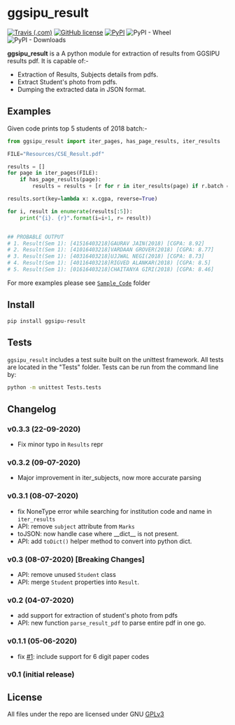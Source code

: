 # ggsipu_result
[![Travis (.com)](https://img.shields.io/travis/com/ashutoshvarma/ggsipu_result?style=for-the-badge)](https://travis-ci.com/github/ashutoshvarma/ggsipu_result/)
[![GitHub license](https://img.shields.io/github/license/ashutoshvarma/ggsipu_result?style=for-the-badge)](https://github.com/ashutoshvarma/ggsipu_result/blob/master/LICENSE)
[![PyPI](https://img.shields.io/pypi/v/ggsipu_result?color=blue&style=for-the-badge)](https://pypi.org/project/ggsipu-result/)
![PyPI - Wheel](https://img.shields.io/pypi/wheel/ggsipu_result?style=for-the-badge)
![PyPI - Downloads](https://img.shields.io/pypi/dm/ggsipu_result?style=for-the-badge)

**ggsipu_result** is a A python module for extraction of results from GGSIPU results pdf. It is capable of:-

- Extraction of Results, Subjects details from pdfs.
- Extract Student's photo from pdfs.
- Dumping the extracted data in JSON format.


## Examples
Given code prints top 5 students of 2018 batch:-
```python
from ggsipu_result import iter_pages, has_page_results, iter_results

FILE="Resources/CSE_Result.pdf"

results = []
for page in iter_pages(FILE):
    if has_page_results(page):
        results = results + [r for r in iter_results(page) if r.batch == 2018]

results.sort(key=lambda x: x.cgpa, reverse=True)

for i, result in enumerate(results[:5]):
    print("{i}. {r}".format(i=i+1, r= result))


## PROBABLE OUTPUT
# 1. Result(Sem 1): [41516403218]GAURAV JAIN(2018) [CGPA: 8.92]
# 2. Result(Sem 1): [41016403218]VARDAAN GROVER(2018) [CGPA: 8.77]
# 3. Result(Sem 1): [40316403218]UJJWAL NEGI(2018) [CGPA: 8.73]
# 4. Result(Sem 1): [40116403218]RIGVED ALANKAR(2018) [CGPA: 8.5]
# 5. Result(Sem 1): [01616403218]CHAITANYA GIRI(2018) [CGPA: 8.46]
```
For more examples please see [`Sample_Code`](https://github.com/ashutoshvarma/ggsipu_result/tree/master/Sample_Code) folder

## Install
```
pip install ggsipu-result
```

## Tests

`ggsipu_result` includes a test suite built on the unittest framework. All tests are located in the "Tests" folder.
Tests can be run from the command line by:


```bash
python -m unittest Tests.tests
```

## Changelog
### v0.3.3 (22-09-2020)
- Fix minor typo in `Results` repr
### v0.3.2 (09-07-2020)
- Major improvement in iter_subjects, now more accurate parsing
### v0.3.1 (08-07-2020)
- fix NoneType error while searching for institution code and name in `iter_results`
- API: remove `subject` attribute from `Marks`
- toJSON: now handle case where \_\_dict\_\_ is not present.
- API: add `toDict()` helper method to convert into python dict.
### v0.3 (08-07-2020) [Breaking Changes]
- API: remove unused `Student` class
- API: merge `Student` properties into `Result`.
### v0.2 (04-07-2020)
- add support for extraction of student's photo from pdfs
- API: new function `parse_result_pdf` to parse entire pdf in one go.
### v0.1.1 (05-06-2020)
- fix [#1](https://github.com/ashutoshvarma/ggsipu_result/issues/1): include support for 6 digit paper codes
### v0.1 (initial release)

## License

All files under the repo are licensed under GNU [GPLv3](https://github.com/ashutoshvarma/ggsipu_result/blob/master/LICENSE)


